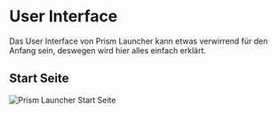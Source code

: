 # User Interface

Das User Interface von Prism Launcher kann etwas verwirrend für den Anfang sein, deswegen wird hier alles einfach erklärt.

## Start Seite

![Prism Launcher Start Seite](/screenshots/prism_homescreen.png)
